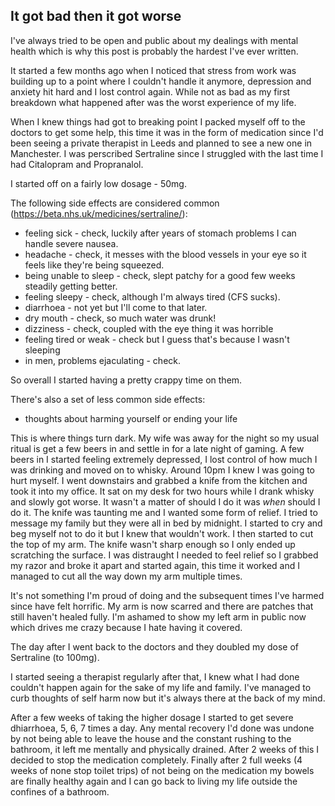 ## It got bad then it got worse

I've always tried to be open and public about my dealings with mental health which is why this post is probably the hardest I've ever written.

It started a few months ago when I noticed that stress from work was building up to a point where I couldn't handle it anymore, depression and anxiety hit hard and I lost control again. While not as bad as my first breakdown what happened after was the worst experience of my life.

When I knew things had got to breaking point I packed myself off to the doctors to get some help, this time it was in the form of medication since I'd been seeing a private therapist in Leeds and planned to see a new one in Manchester. I was perscribed Sertraline since I struggled with the last time I had Citalopram and Propranalol.

I started off on a fairly low dosage - 50mg.

The following side effects are considered common (https://beta.nhs.uk/medicines/sertraline/):

* feeling sick - check, luckily after years of stomach problems I can handle severe nausea.
* headache - check, it messes with the blood vessels in your eye so it feels like they're being squeezed.
* being unable to sleep - check, slept patchy for a good few weeks steadily getting better.
* feeling sleepy - check, although I'm always tired (CFS sucks).
* diarrhoea - not yet but I'll come to that later.
* dry mouth - check, so much water was drunk!
* dizziness - check, coupled with the eye thing it was horrible
* feeling tired or weak - check but I guess that's because I wasn't sleeping
* in men, problems ejaculating - check.

So overall I started having a pretty crappy time on them.

There's also a set of less common side effects:

* thoughts about harming yourself or ending your life

This is where things turn dark. My wife was away for the night so my usual ritual is get a few beers in and settle in for a late night of gaming. A few beers in I started feeling extremely depressed, I lost control of how much I was drinking and moved on to whisky. Around 10pm I knew I was going to hurt myself. I went downstairs and grabbed a knife from the kitchen and took it into my office. It sat on my desk for two hours while I drank whisky and slowly got worse. It wasn't a matter of should I do it was *when* should I do it. The knife was taunting me and I wanted some form of relief. I tried to message my family but they were all in bed by midnight. I started to cry and beg myself not to do it but I knew that wouldn't work. I then started to cut the top of my arm. The knife wasn't sharp enough so I only ended up scratching the surface. I was distraught I needed to feel relief so I grabbed my razor and broke it apart and started again, this time it worked and I managed to cut all the way down my arm multiple times.

It's not something I'm proud of doing and the subsequent times I've harmed since have felt horrific. My arm is now scarred and there are patches that still haven't healed fully. I'm ashamed to show my left arm in public now which drives me crazy because I hate having it covered.

The day after I went back to the doctors and they doubled my dose of Sertraline (to 100mg).

I started seeing a therapist regularly after that, I knew what I had done couldn't happen again for the sake of my life and family. I've managed to curb thoughts of self harm now but it's always there at the back of my mind.

After a few weeks of taking the higher dosage I started to get severe dhiarrhoea, 5, 6, 7 times a day. Any mental recovery I'd done was undone by not being able to leave the house and the constant rushing to the bathroom, it left me mentally and physically drained. After 2 weeks of this I decided to stop the medication completely. Finally after 2 full weeks (4 weeks of none stop toilet trips) of not being on the medication my bowels are finally healthy again and I can go back to living my life outside the confines of a bathroom.

